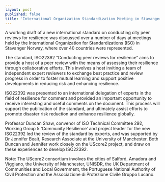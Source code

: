 ```yaml
---
layout: post
published: false
title: 'International Organization Standardization Meeting in Stavanger, Norway'
---
```

A working draft of a new international standard on conducting city peer reviews for resilience was discussed over a number of days at meetings held by the International Organization for Standardizations (ISO) in Stavanger Norway, where over 40 countries were represented. 

The standard, ISO22392 “Conducting peer reviews for resilience” aims to provide a host of a peer review with the means of assessing their resilience through collaborative efforts. This involves a host inviting a team of independent expert reviewers  to exchange best practice and review progress in order to foster mutual learning and support positive developments in reducing risk and enhancing resilience. 

ISO22392 was presented to an international delegation of experts in the field of resilience for comment and provided an important opportunity to receive interesting and useful comments on the document. This process will support the publication of the standard, and ultimately assist efforts to promote disaster risk reduction and enhance resilience globally.

Professor Duncan Shaw, convenor of ISO Technical Committee 292, Working Group 5 ‘Community Resilience’ and project leader for the new ISO22392 led the review of the standard by experts, and was supported by Dr Jennifer Bealt, Research Associate at the University of Manchester. Both Duncan and Jennifer work closely on the UScore2 project, and draw on these experiences to develop ISO22392. 

Note: The UScore2 consortium involves the cities of Salford, Amadora and Viggiano, the University of Manchester, UNISDR, the UK Department of Communities and Local Government, the Portuguese National Authority of Civil Protection and the Associazione di Protezione Civile Gruppo Lucano.


